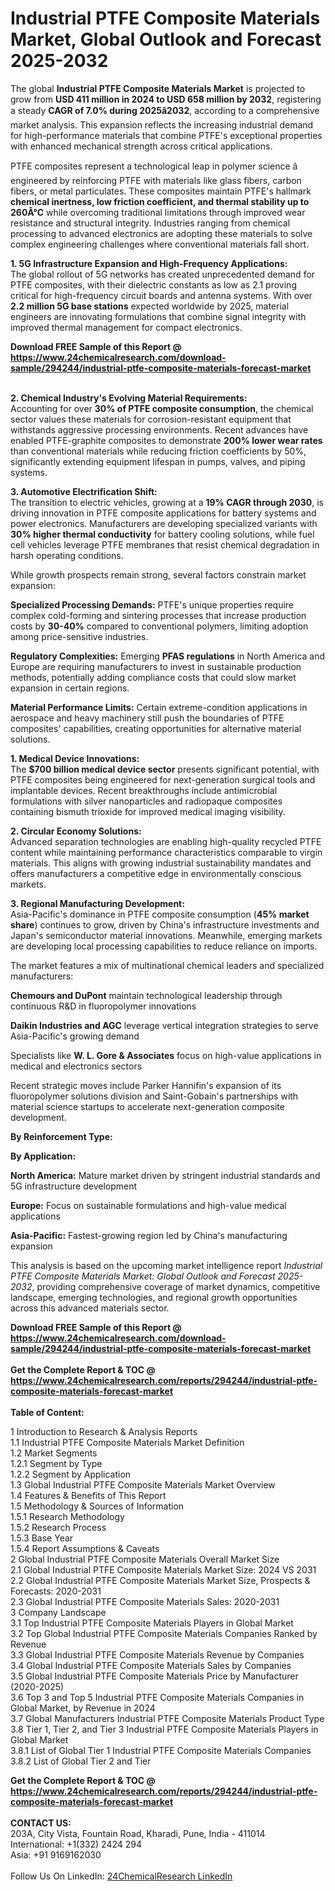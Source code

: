 <h1>Industrial PTFE Composite Materials Market, Global Outlook and Forecast 2025-2032</h1><p>The global <strong>Industrial PTFE Composite Materials Market</strong> is projected to grow from <strong>USD 411 million in 2024 to USD 658 million by 2032</strong>, registering a steady <strong>CAGR of 7.0% during 2025â2032</strong>, according to a comprehensive market analysis. This expansion reflects the increasing industrial demand for high-performance materials that combine PTFE's exceptional properties with enhanced mechanical strength across critical applications.</p><p>PTFE composites represent a technological leap in polymer science â engineered by reinforcing PTFE with materials like glass fibers, carbon fibers, or metal particulates. These composites maintain PTFE's hallmark <strong>chemical inertness, low friction coefficient, and thermal stability up to 260Â°C</strong> while overcoming traditional limitations through improved wear resistance and structural integrity. Industries ranging from chemical processing to advanced electronics are adopting these materials to solve complex engineering challenges where conventional materials fall short.</p><p><strong>1. 5G Infrastructure Expansion and High-Frequency Applications:</strong><br>
The global rollout of 5G networks has created unprecedented demand for PTFE composites, with their dielectric constants as low as 2.1 proving critical for high-frequency circuit boards and antenna systems. With over <strong>2.2 million 5G base stations</strong> expected worldwide by 2025, material engineers are innovating formulations that combine signal integrity with improved thermal management for compact electronics.</p><div><b>Download FREE Sample of this Report @ 
            <a href="https://www.24chemicalresearch.com/download-sample/294244/industrial-ptfe-composite-materials-forecast-market">
            https://www.24chemicalresearch.com/download-sample/294244/industrial-ptfe-composite-materials-forecast-market</a></b></div><br><p><strong>2. Chemical Industry's Evolving Material Requirements:</strong><br>
Accounting for over <strong>30% of PTFE composite consumption</strong>, the chemical sector values these materials for corrosion-resistant equipment that withstands aggressive processing environments. Recent advances have enabled PTFE-graphite composites to demonstrate <strong>200% lower wear rates</strong> than conventional materials while reducing friction coefficients by 50%, significantly extending equipment lifespan in pumps, valves, and piping systems.</p><p><strong>3. Automotive Electrification Shift:</strong><br>
The transition to electric vehicles, growing at a <strong>19% CAGR through 2030</strong>, is driving innovation in PTFE composite applications for battery systems and power electronics. Manufacturers are developing specialized variants with <strong>30% higher thermal conductivity</strong> for battery cooling solutions, while fuel cell vehicles leverage PTFE membranes that resist chemical degradation in harsh operating conditions.</p><p>While growth prospects remain strong, several factors constrain market expansion:</p><p><strong>Specialized Processing Demands:</strong> PTFE's unique properties require complex cold-forming and sintering processes that increase production costs by <strong>30-40%</strong> compared to conventional polymers, limiting adoption among price-sensitive industries.</p><p><strong>Regulatory Complexities:</strong> Emerging <strong>PFAS regulations</strong> in North America and Europe are requiring manufacturers to invest in sustainable production methods, potentially adding compliance costs that could slow market expansion in certain regions.</p><p><strong>Material Performance Limits:</strong> Certain extreme-condition applications in aerospace and heavy machinery still push the boundaries of PTFE composites' capabilities, creating opportunities for alternative material solutions.</p><p><strong>1. Medical Device Innovations:</strong><br>
The <strong>$700 billion medical device sector</strong> presents significant potential, with PTFE composites being engineered for next-generation surgical tools and implantable devices. Recent breakthroughs include antimicrobial formulations with silver nanoparticles and radiopaque composites containing bismuth trioxide for improved medical imaging visibility.</p><p><strong>2. Circular Economy Solutions:</strong><br>
Advanced separation technologies are enabling high-quality recycled PTFE content while maintaining performance characteristics comparable to virgin materials. This aligns with growing industrial sustainability mandates and offers manufacturers a competitive edge in environmentally conscious markets.</p><p><strong>3. Regional Manufacturing Development:</strong><br>
Asia-Pacific's dominance in PTFE composite consumption (<strong>45% market share</strong>) continues to grow, driven by China's infrastructure investments and Japan's semiconductor material innovations. Meanwhile, emerging markets are developing local processing capabilities to reduce reliance on imports.</p><p>The market features a mix of multinational chemical leaders and specialized manufacturers:</p><p><strong>Chemours and DuPont</strong> maintain technological leadership through continuous R&amp;D in fluoropolymer innovations</p><p><strong>Daikin Industries and AGC</strong> leverage vertical integration strategies to serve Asia-Pacific's growing demand</p><p>Specialists like <strong>W. L. Gore &amp; Associates</strong> focus on high-value applications in medical and electronics sectors</p><p>Recent strategic moves include Parker Hannifin's expansion of its fluoropolymer solutions division and Saint-Gobain's partnerships with material science startups to accelerate next-generation composite development.</p><p><strong>By Reinforcement Type:</strong></p><p><strong>By Application:</strong></p><p><strong>North America:</strong> Mature market driven by stringent industrial standards and 5G infrastructure development</p><p><strong>Europe:</strong> Focus on sustainable formulations and high-value medical applications</p><p><strong>Asia-Pacific:</strong> Fastest-growing region led by China's manufacturing expansion</p><p>This analysis is based on the upcoming market intelligence report <em>Industrial PTFE Composite Materials Market: Global Outlook and Forecast 2025-2032</em>, providing comprehensive coverage of market dynamics, competitive landscape, emerging technologies, and regional growth opportunities across this advanced materials sector.</p><div><b>Download FREE Sample of this Report @ 
            <a href="https://www.24chemicalresearch.com/download-sample/294244/industrial-ptfe-composite-materials-forecast-market">
            https://www.24chemicalresearch.com/download-sample/294244/industrial-ptfe-composite-materials-forecast-market</a></b></div><br><div><b>Get the Complete Report & TOC @ 
            <a href="https://www.24chemicalresearch.com/reports/294244/industrial-ptfe-composite-materials-forecast-market">
            https://www.24chemicalresearch.com/reports/294244/industrial-ptfe-composite-materials-forecast-market</a></b></div><br>
            <b>Table of Content:</b><p>1 Introduction to Research & Analysis Reports<br />
 1.1 Industrial PTFE Composite Materials Market Definition<br />
 1.2 Market Segments<br />
 1.2.1 Segment by Type<br />
 1.2.2 Segment by Application<br />
 1.3 Global Industrial PTFE Composite Materials Market Overview<br />
 1.4 Features & Benefits of This Report<br />
 1.5 Methodology & Sources of Information<br />
 1.5.1 Research Methodology<br />
 1.5.2 Research Process<br />
 1.5.3 Base Year<br />
 1.5.4 Report Assumptions & Caveats<br />
2 Global Industrial PTFE Composite Materials Overall Market Size<br />
 2.1 Global Industrial PTFE Composite Materials Market Size: 2024 VS 2031<br />
 2.2 Global Industrial PTFE Composite Materials Market Size, Prospects & Forecasts: 2020-2031<br />
 2.3 Global Industrial PTFE Composite Materials Sales: 2020-2031<br />
3 Company Landscape<br />
 3.1 Top Industrial PTFE Composite Materials Players in Global Market<br />
 3.2 Top Global Industrial PTFE Composite Materials Companies Ranked by Revenue<br />
 3.3 Global Industrial PTFE Composite Materials Revenue by Companies<br />
 3.4 Global Industrial PTFE Composite Materials Sales by Companies<br />
 3.5 Global Industrial PTFE Composite Materials Price by Manufacturer (2020-2025)<br />
 3.6 Top 3 and Top 5 Industrial PTFE Composite Materials Companies in Global Market, by Revenue in 2024<br />
 3.7 Global Manufacturers Industrial PTFE Composite Materials Product Type<br />
 3.8 Tier 1, Tier 2, and Tier 3 Industrial PTFE Composite Materials Players in Global Market<br />
 3.8.1 List of Global Tier 1 Industrial PTFE Composite Materials Companies<br />
 3.8.2 List of Global Tier 2 and Tier</p><div><b>Get the Complete Report & TOC @ 
            <a href="https://www.24chemicalresearch.com/reports/294244/industrial-ptfe-composite-materials-forecast-market">
            https://www.24chemicalresearch.com/reports/294244/industrial-ptfe-composite-materials-forecast-market</a></b></div><br><b>CONTACT US:</b><br>
            203A, City Vista, Fountain Road, Kharadi, Pune, India - 411014<br>
            International: +1(332) 2424 294<br>
            Asia: +91 9169162030 <br><br>
            Follow Us On LinkedIn: <a href="https://www.linkedin.com/company/24chemicalresearch/">24ChemicalResearch LinkedIn</a>